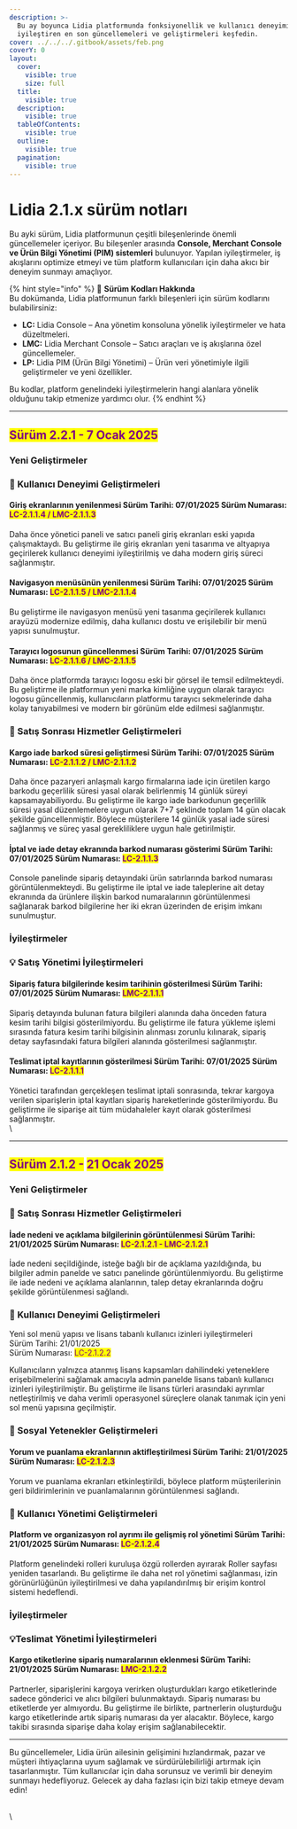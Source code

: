 ```yaml
---
description: >-
  Bu ay boyunca Lidia platformunda fonksiyonellik ve kullanıcı deneyimini
  iyileştiren en son güncellemeleri ve geliştirmeleri keşfedin.
cover: ../../../.gitbook/assets/feb.png
coverY: 0
layout:
  cover:
    visible: true
    size: full
  title:
    visible: true
  description:
    visible: true
  tableOfContents:
    visible: true
  outline:
    visible: true
  pagination:
    visible: true
---
```


# Lidia 2.1.x sürüm notları

Bu ayki sürüm, Lidia platformunun çeşitli bileşenlerinde önemli güncellemeler içeriyor. Bu bileşenler arasında **Console, Merchant Console ve Ürün Bilgi Yönetimi (PIM) sistemleri** bulunuyor. Yapılan iyileştirmeler, iş akışlarını optimize etmeyi ve tüm platform kullanıcıları için daha akıcı bir deneyim sunmayı amaçlıyor.

{% hint style="info" %}
🔎 **Sürüm Kodları Hakkında**\
Bu dokümanda, Lidia platformunun farklı bileşenleri için sürüm kodlarını bulabilirsiniz:

* **LC:** Lidia Console – Ana yönetim konsoluna yönelik iyileştirmeler ve hata düzeltmeleri.
* **LMC:** Lidia Merchant Console – Satıcı araçları ve iş akışlarına özel güncellemeler.
* **LP:** Lidia PIM (Ürün Bilgi Yönetimi) – Ürün veri yönetimiyle ilgili geliştirmeler ve yeni özellikler.

Bu kodlar, platform genelindeki iyileştirmelerin hangi alanlara yönelik olduğunu takip etmenize yardımcı olur.
{% endhint %}

***

## <mark style="color:purple;">**Sürüm 2.2.1 - 7 Ocak 2025**</mark>

### **Yeni Geliştirmeler** <a href="#satis-yonetimi-iyilestirmeleri" id="satis-yonetimi-iyilestirmeleri"></a>

### 🎯 Kullanıcı Deneyimi Geliştirmeleri

#### Giriş ekranlarının yenilenmesi Sürüm Tarihi: 07/01/2025 Sürüm Numarası: <mark style="color:purple;">LC-2.1.1.4 / LMC-2.1.1.3</mark>

Daha önce yönetici paneli ve satıcı paneli giriş ekranları eski yapıda çalışmaktaydı. Bu geliştirme ile giriş ekranları yeni tasarıma ve altyapıya geçirilerek kullanıcı deneyimi iyileştirilmiş ve daha modern giriş süreci sağlanmıştır.

#### Navigasyon menüsünün yenilenmesi Sürüm Tarihi: 07/01/2025 Sürüm Numarası: <mark style="color:purple;">LC-2.1.1.5 / LMC-2.1.1.4</mark>

Bu geliştirme ile navigasyon menüsü yeni tasarıma geçirilerek kullanıcı arayüzü modernize edilmiş, daha kullanıcı dostu ve erişilebilir bir menü yapısı sunulmuştur.

#### Tarayıcı logosunun güncellenmesi Sürüm Tarihi: 07/01/2025 Sürüm Numarası: <mark style="color:purple;">LC-2.1.1.6 / LMC-2.1.1.5</mark>

Daha önce platformda tarayıcı logosu eski bir görsel ile temsil edilmekteydi. Bu geliştirme ile platformun yeni marka kimliğine uygun olarak tarayıcı logosu güncellenmiş, kullanıcıların platformu tarayıcı sekmelerinde daha kolay tanıyabilmesi ve modern bir görünüm elde edilmesi sağlanmıştır.



### 🎯 Satış Sonrası Hizmetler Geliştirmeleri

#### Kargo iade barkod süresi geliştirmesi Sürüm Tarihi: 07/01/2025 Sürüm Numarası: <mark style="color:purple;">LC-2.1.1.2 / LMC-2.1.1.2</mark>

Daha önce pazaryeri anlaşmalı kargo firmalarına iade için üretilen kargo barkodu geçerlilik süresi yasal olarak belirlenmiş 14 günlük süreyi kapsamayabiliyordu. Bu geliştirme ile kargo iade barkodunun geçerlilik süresi yasal düzenlemelere uygun olarak 7+7 şeklinde toplam 14 gün olacak şekilde güncellenmiştir. Böylece müşterilere 14 günlük yasal iade süresi sağlanmış ve süreç yasal gerekliliklere uygun hale getirilmiştir.

#### İptal ve iade detay ekranında barkod numarası gösterimi Sürüm Tarihi: 07/01/2025 Sürüm Numarası: <mark style="color:purple;">LC-2.1.1.3</mark> 

Console panelinde sipariş detayındaki ürün satırlarında barkod numarası görüntülenmekteydi. Bu geliştirme ile iptal ve iade taleplerine ait detay ekranında da ürünlere ilişkin barkod numaralarının görüntülenmesi sağlanarak barkod bilgilerine her iki ekran üzerinden de erişim imkanı sunulmuştur.



### İyileştirmeler

### 💡 **Satış Yönetimi İyileştirmeleri** <a href="#satis-yonetimi-iyilestirmeleri" id="satis-yonetimi-iyilestirmeleri"></a>

#### Sipariş fatura bilgilerinde kesim tarihinin gösterilmesi Sürüm Tarihi: 07/01/2025 Sürüm Numarası: <mark style="color:purple;">LMC-2.1.1.1</mark>

Sipariş detayında bulunan fatura bilgileri alanında daha önceden fatura kesim tarihi bilgisi gösterilmiyordu. Bu geliştirme ile fatura yükleme işlemi sırasında fatura kesim tarihi bilgisinin alınması zorunlu kılınarak, sipariş detay sayfasındaki fatura bilgileri alanında gösterilmesi sağlanmıştır.

#### Teslimat iptal kayıtlarının gösterilmesi Sürüm Tarihi: 07/01/2025 Sürüm Numarası: <mark style="color:purple;">LC-2.1.1.1</mark>

Yönetici tarafından gerçekleşen teslimat iptali sonrasında, tekrar kargoya verilen siparişlerin iptal kayıtları sipariş hareketlerinde gösterilmiyordu. Bu geliştirme ile siparişe ait tüm müdahaleler kayıt olarak gösterilmesi sağlanmıştır.\
\


***

## <mark style="color:purple;">**Sürüm 2.1.2 -**</mark> <mark style="color:purple;"></mark><mark style="color:purple;">21 Ocak 2025</mark>

### Yeni Geliştirmeler

### 🎯 Satış Sonrası Hizmetler Geliştirmeleri

#### İade nedeni ve açıklama bilgilerinin görüntülenmesi Sürüm Tarihi: 21/01/2025 Sürüm Numarası: <mark style="color:purple;">LC-2.1.2.1 - LMC-2.1.2.1</mark>

İade nedeni seçildiğinde, isteğe bağlı bir de açıklama yazıldığında, bu bilgiler admin panelde ve satıcı panelinde görüntülenmiyordu. Bu geliştirme ile iade nedeni ve açıklama alanlarının, talep detay ekranlarında doğru şekilde görüntülenmesi sağlandı.

### 🎯 Kullanıcı Deneyimi Geliştirmeleri

Yeni sol menü yapısı ve lisans tabanlı kullanıcı izinleri iyileştirmeleri\
Sürüm Tarihi: 21/01/2025\
Sürüm Numarası: <mark style="color:purple;">LC-2.1.2.2</mark>

Kullanıcıların yalnızca atanmış lisans kapsamları dahilindeki yeteneklere erişebilmelerini sağlamak amacıyla admin panelde lisans tabanlı kullanıcı izinleri iyileştirilmiştir. Bu geliştirme ile lisans türleri arasındaki ayrımlar netleştirilmiş ve daha verimli operasyonel süreçlere olanak tanımak için yeni sol menü yapısına geçilmiştir.

### 🎯 Sosyal Yetenekler Geliştirmeleri

#### Yorum ve puanlama ekranlarının aktifleştirilmesi Sürüm Tarihi: 21/01/2025 Sürüm Numarası: <mark style="color:purple;">LC-2.1.2.3</mark>

Yorum ve puanlama ekranları etkinleştirildi, böylece platform müşterilerinin geri bildirimlerinin ve puanlamalarının görüntülenmesi sağlandı.

### 🎯 Kullanıcı Yönetimi Geliştirmeleri

#### Platform ve organizasyon rol ayrımı ile gelişmiş rol yönetimi Sürüm Tarihi: 21/01/2025 Sürüm Numarası: <mark style="color:purple;">LC-2.1.2.4</mark>&#x20;

Platform genelindeki rolleri kuruluşa özgü rollerden ayırarak Roller sayfası yeniden tasarlandı. Bu geliştirme ile daha net rol yönetimi sağlanması, izin görünürlüğünün iyileştirilmesi ve daha yapılandırılmış bir erişim kontrol sistemi hedeflendi.



### İyileştirmeler

### 💡Teslimat Yönetimi İyileştirmeleri

#### Kargo etiketlerine sipariş numaralarının eklenmesi Sürüm Tarihi: 21/01/2025 Sürüm Numarası: <mark style="color:purple;">LMC-2.1.2.2</mark>

Partnerler, siparişlerini kargoya verirken oluşturdukları kargo etiketlerinde sadece gönderici ve alıcı bilgileri bulunmaktaydı. Sipariş numarası bu etiketlerde yer almıyordu. Bu geliştirme ile birlikte, partnerlerin oluşturduğu kargo etiketlerinde artık sipariş numarası da yer alacaktır. Böylece, kargo takibi sırasında siparişe daha kolay erişim sağlanabilecektir.





***

Bu güncellemeler, Lidia ürün ailesinin gelişimini hızlandırmak, pazar ve müşteri ihtiyaçlarına uyum sağlamak ve sürdürülebilirliği artırmak için tasarlanmıştır. Tüm kullanıcılar için daha sorunsuz ve verimli bir deneyim sunmayı hedefliyoruz. Gelecek ay daha fazlası için bizi takip etmeye devam edin!



\
\
